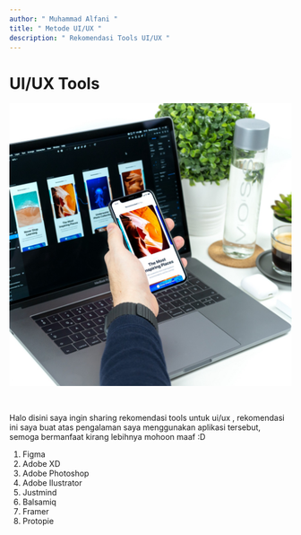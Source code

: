 ```yaml
---
author: " Muhammad Alfani "
title: " Metode UI/UX "
description: " Rekomendasi Tools UI/UX "
---
```


# UI/UX Tools

![UI/UX Tools](./index.jpg)

<br>

Halo disini saya ingin sharing rekomendasi tools untuk ui/ux , rekomendasi ini saya buat atas pengalaman saya menggunakan aplikasi tersebut, semoga bermanfaat kirang lebihnya mohoon maaf :D

1. Figma
2. Adobe XD
3. Adobe Photoshop
4. Adobe Ilustrator
5. Justmind
6. Balsamiq
7. Framer
8. Protopie
